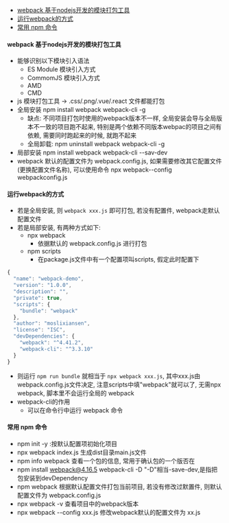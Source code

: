 
<!-- @import "[TOC]" {cmd="toc" depthFrom=1 depthTo=6 orderedList=false} -->

<!-- code_chunk_output -->

- [webpack 基于nodejs开发的模块打包工具](#webpack-基于nodejs开发的模块打包工具)
- [运行webpack的方式](#运行webpack的方式)
- [常用 npm 命令](#常用-npm-命令)

<!-- /code_chunk_output -->

#### webpack 基于nodejs开发的模块打包工具

- 能够识别以下模块引入语法
  - ES Module 模块引入方式
  - CommomJS 模块引入方式
  - AMD
  - CMD
- js 模块打包工具 -> .css/.png/.vue/.react 文件都能打包
- 全局安装 npm install webpack webpack-cli -g
  - 缺点: 不同项目打包时使用的webpack版本不一样, 全局安装会导与全局版本不一致的项目跑不起来, 特别是两个依赖不同版本webpac的项目之间有依赖, 需要同时跑起来的时候, 就跑不起来
  - 全局卸载: npm uninstall webpack webpack-cli -g
- 局部安装 npm install webpack webpack-cli --sav-dev
- webpack 默认的配置文件为 webpack.config.js, 如果需要修改其它配置文件(更换配置文件名称), 可以使用命令 npx webpack--config webpackconfig.js

#### 运行webpack的方式

- 若是全局安装, 则 ```webpack xxx.js``` 即可打包, 若没有配置件, webpack走默认配置文件
- 若是局部安装, 有两种方式如下:
  - npx webpack
    - 依据默认的 webpack.config.js 进行打包
  - npm scripts
    - 在package.js文件中有一个配置项叫scripts, 假定此时配置下

```JavaScript
{
  "name": "webpack-demo",
  "version": "1.0.0",
  "description": "",
  "private": true,
  "scripts": {
    "bundle": "webpack"  
  },
  "author": "moslixiansen",
  "license": "ISC",
  "devDependencies": {
    "webpack": "^4.41.2",
    "webpack-cli": "^3.3.10"
  }
}
```

- 则运行 ```npm run bundle``` 就相当于 ```npx webpack xxx.js```, 其中xxx.js由webpack.config.js文件决定, 注意scripts中填"webpack"就可以了, 无需npx webpack, 脚本里不会运行全局的 webpack
- webpack-cli的作用
  - 可以在命令行中运行 webpack 命令

#### 常用 npm 命令

- npm init -y :按默认配置项初始化项目
- npx webpack index.js  生成dist目录main.js文件
- npm info webpack 查看一个包的信息, 常用于确认包的一个版否在
- npm install webpack@4.16.5 webpack-cli -D "-D"相当-save-dev,是指把包安装到devDependency
- npm webpack 根据默认配置文件打包当前项目, 若没有修改过默置件, 则默认配置文件为 webpack.config.js
- npx webpack -v 查看项目中的webpack版本
- npx webpack --config xxx.js 修改webpack默认的配置文件为 xx.js